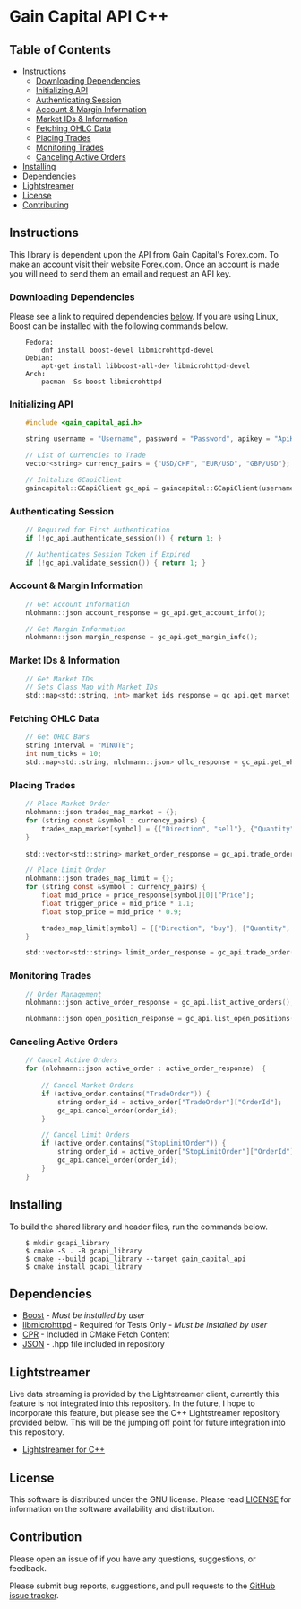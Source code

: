 
# Gain Capital API C++

## Table of Contents

* [Instructions](#Instructions)
    - [Downloading Dependencies](#Downloading-Dependencies)
    - [Initializing API](#Initializing-API)
    - [Authenticating Session](#Authenticating-Session)
    - [Account & Margin Information](#Account-&-Margin-Information)
    - [Market IDs & Information](#Market-IDs-&-Information)
    - [Fetching OHLC Data](#Fetching-OHLC-Data)
    - [Placing Trades](#Placing-Trades)
    - [Monitoring Trades](#Monitoring-Trades)
    - [Canceling Active Orders](#Canceling-Active-Orders)
* [Installing](#Installing)
* [Dependencies](#Dependencies)
* [Lightstreamer](#Lightstreamer)
* [License](#License)
* [Contributing](#Contribution)

## Instructions

This library is dependent upon the API from Gain Capital's Forex.com. To make an account visit their website [Forex.com](https://www.forex.com). Once an account is made you will need to send them an email and request an API key.

### Downloading Dependencies

Please see a link to required dependencies [below](#Dependencies). If you are using Linux, Boost can be installed with the following commands below.

```
    Fedora:
        dnf install boost-devel libmicrohttpd-devel
    Debian:
        apt-get install libboost-all-dev libmicrohttpd-devel
    Arch: 
        pacman -Ss boost libmicrohttpd
```

### Initializing API

```c
    #include <gain_capital_api.h>

    string username = "Username", password = "Password", apikey = "ApiKey";

    // List of Currencies to Trade
    vector<string> currency_pairs = {"USD/CHF", "EUR/USD", "GBP/USD"};

    // Initalize GCapiClient
    gaincapital::GCapiClient gc_api = gaincapital::GCapiClient(username, password, apikey);
```

### Authenticating Session

```c
    // Required for First Authentication
    if (!gc_api.authenticate_session()) { return 1; }

    // Authenticates Session Token if Expired
    if (!gc_api.validate_session()) { return 1; }
```


### Account & Margin Information

```c
    // Get Account Information
    nlohmann::json account_response = gc_api.get_account_info();

    // Get Margin Information
    nlohmann::json margin_response = gc_api.get_margin_info();

```

### Market IDs & Information

```c
    // Get Market IDs
    // Sets Class Map with Market IDs
    std::map<std::string, int> market_ids_response = gc_api.get_market_ids(currency_pairs);
```

### Fetching OHLC Data

```c
    // Get OHLC Bars
    string interval = "MINUTE";
    int num_ticks = 10;
    std::map<std::string, nlohmann::json> ohlc_response = gc_api.get_ohlc(currency_pairs, interval, num_ticks);
```

### Placing Trades

```c
    // Place Market Order
    nlohmann::json trades_map_market = {};
    for (string const &symbol : currency_pairs) {
        trades_map_market[symbol] = {{"Direction", "sell"}, {"Quantity", 1000}};
    }
    
    std::vector<std::string> market_order_response = gc_api.trade_order(trades_map_market, "MARKET");

    // Place Limit Order
    nlohmann::json trades_map_limit = {};
    for (string const &symbol : currency_pairs) {
        float mid_price = price_response[symbol][0]["Price"];
        float trigger_price = mid_price * 1.1;
        float stop_price = mid_price * 0.9;

        trades_map_limit[symbol] = {{"Direction", "buy"}, {"Quantity", 1000}, {"TriggerPrice", trigger_price}, {"StopPrice", stop_price}};
    }

    std::vector<std::string> limit_order_response = gc_api.trade_order(trades_map_limit, "LIMIT");
```

### Monitoring Trades

```c
    // Order Management
    nlohmann::json active_order_response = gc_api.list_active_orders();

    nlohmann::json open_position_response = gc_api.list_open_positions();
```

### Canceling Active Orders

```c
    // Cancel Active Orders
    for (nlohmann::json active_order : active_order_response)  {
        
        // Cancel Market Orders
        if (active_order.contains("TradeOrder")) {
            string order_id = active_order["TradeOrder"]["OrderId"];
            gc_api.cancel_order(order_id);
        }

        // Cancel Limit Orders
        if (active_order.contains("StopLimitOrder")) {
            string order_id = active_order["StopLimitOrder"]["OrderId"];
            gc_api.cancel_order(order_id);
        }
    }
```

## Installing

To build the shared library and header files, run the commands below.

```
    $ mkdir gcapi_library
    $ cmake -S . -B gcapi_library
    $ cmake --build gcapi_library --target gain_capital_api
    $ cmake install gcapi_library
```

## Dependencies

- [Boost](https://www.boost.org/) - *Must be installed by user*
- [libmicrohttpd](https://www.gnu.org/software/libmicrohttpd/) - Required for Tests Only - *Must be installed by user*
- [CPR](https://github.com/libcpr/cpr) - Included in CMake Fetch Content
- [JSON](https://github.com/nlohmann/json) - .hpp file included in repository

## Lightstreamer

Live data streaming is provided by the Lightstreamer client, currently this feature is not integrated into this repository. In the future, I hope to incorporate this feature, but please see the C++ Lightstreamer repository provided below. This will be the jumping off point for future integration into this repository.

- [Lightstreamer for C++](https://github.com/AndrewCarterUK/LightstreamerCpp)

## License

This software is distributed under the GNU license. Please read [LICENSE](https://github.com/andrew-drogalis/Gain-Capital-API-Cpp/blob/main/LICENSE) for information on the software availability and distribution.


## Contribution

Please open an issue of if you have any questions, suggestions, or feedback.

Please submit bug reports, suggestions, and pull requests to the [GitHub issue tracker](https://github.com/andrew-drogalis/Gain-Capital-API-Cpp/issues).
